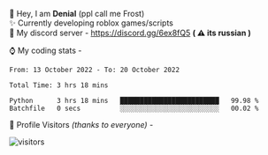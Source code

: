 🤚 Hey, I am **Denial** (ppl call me Frost)  
✨ Currently developing roblox games/scripts  
💎  My discord server - https://discord.gg/6ex8fQ5 **( ⚠ its russian )**  

⌚ My coding stats -

<!--START_SECTION:waka-->

```text
From: 13 October 2022 - To: 20 October 2022

Total Time: 3 hrs 18 mins

Python      3 hrs 18 mins   █████████████████████████   99.98 %
Batchfile   0 secs          ░░░░░░░░░░░░░░░░░░░░░░░░░   00.02 %
```

<!--END_SECTION:waka-->

🧥 Profile Visitors *(thanks to everyone)* -  
  
![visitors](https://visitor-badge.glitch.me/badge?page_id=FrostX-Official.FrostX-Official)

